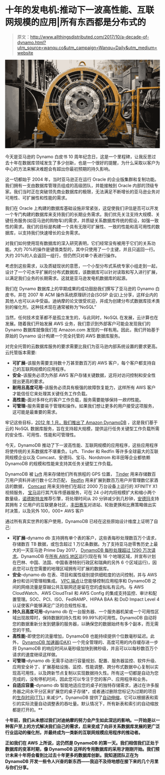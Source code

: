 # 十年的发电机:推动下一波高性能、互联网规模的应用|所有东西都是分布式的

> 原文：<http://www.allthingsdistributed.com/2017/10/a-decade-of-dynamo.html?utm_source=wanqu.co&utm_campaign=Wanqu+Daily&utm_medium=website>

![](img/ff4a37986a7fc4852dde63394284bf22.png)

今天是亚马逊的 Dynamo 白皮书 10 周年纪念日，这是一个里程碑，让我反思过去十年在数据库领域发生了多少创新，也是一个很好的提醒，为什么采取以客户为中心的方法来解决难题会有超出你最初预期的持久影响。

这一切都始于 2004 年，当时亚马逊正在运行 Oracle 的企业版集群和复制功能。我们拥有一支由数据库管理员组成的高级团队，并能接触到 Oracle 内部的顶级专家。我们当时正在突破领先商业数据库的极限，无法满足不断增长的亚马逊业务对可用性、可扩展性和性能的需求。

我们在 Oracle 上构建的数据库基础设施非常紧张，这促使我们评估是否可以开发一个专门构建的数据库来支持我们的长期业务需求。我们优先关注支持大规模、关键任务服务(如亚马逊的购物车)的需求，并质疑关系数据库传统的假设，如强一致性的需求。我们的目标是构建一个具有无限可扩展性、一致的性能和高可用性的数据库，以支持我们快速增长的业务需求。

对我们如何使用现有数据库的深入研究表明，它们经常没有被用于它们的关系功能。大约 70%的操作是键值类型的，其中只使用了一个主键，并且只返回一行。大约 20%的人会返回一组行，但仍然只对单个表进行操作。

考虑到这些需求，以及质疑现状的意愿，一个小型分布式系统专家小组走到一起，设计了一个可水平扩展的分布式数据库，该数据库可以针对读取和写入进行扩展，以满足我们业务的长期需求。这就是亚马逊发电机数据库的起源。

我们在 Dynamo 数据库上的早期成果的成功鼓励我们撰写了亚马逊的 Dynamo 白皮书，并在 2007 年 ACM 操作系统原理研讨会(SOSP 会议)上分享，这样业内的其他人也可以从中受益。迪纳摩的论文很受欢迎，并成为创建分布式数据库技术类别的催化剂，这种技术现在通常被称为“NoSQL”

当然，任何技术变革都不是孤立发生的，与此同时，NoSQL 在发展，云计算也在发展。随着我们开始发展 AWS 业务，我们意识到外部客户可能会发现我们的 Dynamo 数据库就像我们在 Amazon.com 发现的一样有用。因此，我们开始基于原始的 Dynamo 设计构建一个完全托管的 AWS 数据库服务。

对完全托管的云数据库服务的要求需要比我们为亚马逊内部系统设置的要求更高。云托管版本需要:

*   **可扩展**–该服务需要支持数十万甚至数百万的 AWS 客户，每个客户都支持自己的互联网规模的应用程序。
*   **安全**–该服务必须为外部 AWS 客户存储关键数据，这将对访问控制和安全性提出更高的要求。
*   **耐用且高度可用**–该服务必须具有极强的故障恢复能力，这样所有 AWS 客户才能信任它来处理其关键任务工作负载。
*   **高性能**–面对多样化的客户工作负载，服务需要能够保持*一致的*性能。
*   **可管理**–服务需要易于管理和操作。如果我们想让更多的用户接受这项服务，这可能是最重要的需求。

牢记这些目标，[2012 年 1 月，我们推出了 Amazon DynamoDB](http://www.allthingsdistributed.com/2012/01/amazon-dynamodb.html) ，这是我们基于云的 NoSQL 数据库服务，旨在支持超大规模，提供运行任务关键型工作负载所需的安全性、可用性、性能和可管理性。

今天，DynamoDB 推动了下一波高性能、互联网规模的应用程序，这些应用程序将使传统的关系数据库不堪重负。Lyft、Tinder 和 Redfin 等许多全球最大的互联网规模企业以及 Comcast、安德玛、宝马、Nordstrom 和丰田等企业都依赖 DynamoDB 的规模和性能来支持其任务关键型工作负载。

DynamoDB 被 [Lyft](https://aws.amazon.com/solutions/case-studies/lyft/) 用来存储他们所有旅程的 GPS 位置， [Tinder](https://aws.amazon.com/dynamodb/dax/#customers) 用来存储数百万用户资料并进行数十亿次匹配， [Redfin](https://aws.amazon.com/solutions/case-studies/redfin/) 用来扩展到数百万用户并管理数亿家酒店的数据， [Comcast](https://aws.amazon.com/solutions/case-studies/comcast/) 用来支持他们在超过 2000 万台设备上运行的 XFINITY X1 视频服务， [宝马](https://aws.amazon.com/solutions/case-studies/bmw/)运行其汽车传感器服务，可在 24 小时内将规模扩大和缩小两个数量级，[诺德斯特龙](https://aws.amazon.com/solutions/case-studies/nordstrom/)推荐引擎，将处理时间从 20 分钟减少到几秒钟，[安德玛](https://www.youtube.com/watch?v=NtaTC2Fq7Wo&t=746s)支持其拥有 2 亿用户的互联健身社区，[丰田赛车](https://youtu.be/K6SHMFDMhYk?t=40)对进站、轮胎更换和比赛策略做出实时决策，以及另外 100，000+ AWS 客户

通过所有真实世界的客户使用，DynamoDB 已经在这些原始设计维度上证明了自己:

*   **可扩展**–dynamo db 支持拥有单个表的客户，这些表每秒处理数百万个请求，存储数百 TB 数据，或包含超过 1 万亿条数据。为了支持亚马逊零售历史上最大的一天亚马逊 Prime Day 2017， [DynamoDB 每秒处理超过 1290 万次请求](https://aws.amazon.com/blogs/aws/prime-day-2017-powered-by-aws/)。DynamoDB 在[所有 AWS 地区](https://aws.amazon.com/about-aws/global-infrastructure/)运行(现在有 16 个地理区域，并宣布计划在巴林、中国、法国、中国香港特别行政区和瑞典的另外 6 个区域运行)，因此您可以在您需要的地理区域拥有可扩展的数据库。
*   **安全**–dynamo db 在表、项目和属性级别提供细粒度的访问控制，并与 AWS 身份和访问管理相集成。 [VPC 端点](https://aws.amazon.com/blogs/aws/new-vpc-endpoints-for-dynamodb/)让您能够控制应用程序和 DynamoDB 之间的网络流量是穿越公共互联网还是留在您的虚拟私有云内。与 AWS CloudWatch、AWS CloudTrail 和 AWS Config 的集成支持监控、审计和配置管理。SOC、PCI、ISO、FedRAMP、HIPAA BAA 和 DoD Impact Level 4 认证使客户能够满足广泛的合规性标准。
*   **持久且高度可用**–dynamo db 在一台服务器、一个服务器机架或一个可用性区域出现故障时，保持数据的持久性和 99.99%的可用性。DynamoDB 自动将您的数据重新分发到健康的服务器，以确保您的数据始终有多个副本，而无需您的干预。
*   **高性能**–即使您的流量增加，DynamoDB 也能持续提供个位数毫秒延迟。此外， [DynamoDB 加速器(DAX)](http://www.allthingsdistributed.com/2017/06/amazon-dynamodb-accelerator-dax.html) 一个完全管理的、高度可用的内存缓存进一步将 DynamoDB 的响应时间从毫秒级加快到微秒级，并且可以以每秒数百万个请求的速度继续这样做。
*   **可管理**–dynamo db 无需手动进行容量规划、配置、服务器监控、软件升级、应用安全补丁、扩展基础设施、监控、性能调整、跨分布式数据中心复制以实现高可用性，以及跨新节点复制以实现数据持久性。所有这一切都是自动为您完成的，没有停机时间，因此您可以专注于您的客户、应用程序和业务。
*   **自适应容量**–dynamo db 智能地适应您的桌子的独特存储需求，通过在许多服务器之间水平分区来扩展您的桌子存储*，或者通过删除您标记为过期的项目的[生存时间(TTL)](https://aws.amazon.com/blogs/aws/new-manage-dynamodb-items-using-time-to-live-ttl/) 来减少*。DynamoDB 提供了[自动伸缩](https://aws.amazon.com/blogs/aws/new-auto-scaling-for-amazon-dynamodb/)，它可以根据表和索引的实际流量自动调整表的吞吐量。默认情况下，所有新表和索引的自动缩放都是打开的。**

**十年前，我们从未想过我们对迪纳摩的努力会产生如此深远的影响。一开始是以一种客户至上的方式解决我们自己的需求，后来变成了向非关系数据库发展的更广泛行业运动的催化剂，并最终成为一类新的互联网规模应用程序的推动者。**

**正如我们在 AWS 上所说，这仍然是 DynamoDB 的第一天。我们相信我们正处于数据库的变革时期，像 DynamoDB 这样的专用数据库的采用才刚刚开始。我们预计未来十年将会看到比过去十年更多的数据库创新。我知道团队正在为 DynamoDB 开发一些令人兴奋的新东西——我迫不及待地想在接下来的几个月里与你们分享。**
